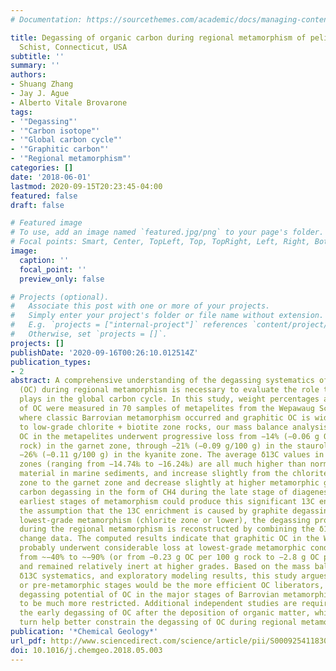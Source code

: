 ```yaml
---
# Documentation: https://sourcethemes.com/academic/docs/managing-content/

title: Degassing of organic carbon during regional metamorphism of pelites, Wepawaug
  Schist, Connecticut, USA
subtitle: ''
summary: ''
authors:
- Shuang Zhang
- Jay J. Ague
- Alberto Vitale Brovarone
tags:
- '"Degassing"'
- '"Carbon isotope"'
- '"Global carbon cycle"'
- '"Graphitic carbon"'
- '"Regional metamorphism"'
categories: []
date: '2018-06-01'
lastmod: 2020-09-15T20:23:45-04:00
featured: false
draft: false

# Featured image
# To use, add an image named `featured.jpg/png` to your page's folder.
# Focal points: Smart, Center, TopLeft, Top, TopRight, Left, Right, BottomLeft, Bottom, BottomRight.
image:
  caption: ''
  focal_point: ''
  preview_only: false

# Projects (optional).
#   Associate this post with one or more of your projects.
#   Simply enter your project's folder or file name without extension.
#   E.g. `projects = ["internal-project"]` references `content/project/deep-learning/index.md`.
#   Otherwise, set `projects = []`.
projects: []
publishDate: '2020-09-16T00:26:10.012514Z'
publication_types:
- 2
abstract: A comprehensive understanding of the degassing systematics of organic carbon
  (OC) during regional metamorphism is necessary to evaluate the role that metamorphism
  plays in the global carbon cycle. In this study, weight percentages and δ13C values
  of OC were measured in 70 samples of metapelites from the Wepawaug Schist, Connecticut,
  where classic Barrovian metamorphism occurred and graphitic OC is widespread. Relative
  to low-grade chlorite + biotite zone rocks, our mass balance analysis shows that
  OC in the metapelites underwent progressive loss from −14% (−0.06 g OC per 100 g
  rock) in the garnet zone, through −21% (−0.09 g/100 g) in the staurolite zone, to
  −26% (−0.11 g/100 g) in the kyanite zone. The average δ13C values in different metamorphic
  zones (ranging from −14.74‰ to −16.24‰) are all much higher than normal organic
  material in marine sediments, and increase slightly from the chlorite + biotite
  zone to the garnet zone and decrease slightly at higher metamorphic grades. Organic
  carbon degassing in the form of CH4 during the late stage of diagenesis or in the
  earliest stages of metamorphism could produce this significant 13C enrichment. Under
  the assumption that the 13C enrichment is caused by graphite degassing during the
  lowest-grade metamorphism (chlorite zone or lower), the degassing profile of OC
  during the regional metamorphism is reconstructed by combining the δ13C and OC mass
  change data. The computed results indicate that graphitic OC in the Wepawaug Schist
  probably underwent considerable loss at lowest-grade metamorphic conditions, ranging
  from ~−40% to ~−90% (or from −0.23 g OC per 100 g rock to −2.8 g OC per 100 g rock),
  and remained relatively inert at higher grades. Based on the mass balance analysis,
  δ13C systematics, and exploratory modeling results, this study argues that the lowest-grade
  or pre-metamorphic stages would be the more efficient OC liberators, and that the
  degassing potential of OC in the major stages of Barrovian metamorphism appears
  to be much more restricted. Additional independent studies are required to decipher
  the early degassing of OC after the deposition of organic matter, which could in
  turn help better constrain the degassing of OC during regional metamorphism.
publication: '*Chemical Geology*'
url_pdf: http://www.sciencedirect.com/science/article/pii/S0009254118302237
doi: 10.1016/j.chemgeo.2018.05.003
---
```

